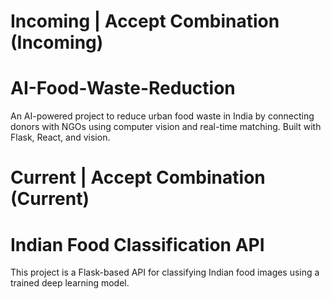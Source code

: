 # Incoming | Accept Combination (Incoming)
# AI-Food-Waste-Reduction
An AI-powered project to reduce urban food waste in India by connecting donors with NGOs using computer vision and real-time matching. Built with Flask, React, and vision.

# Current | Accept Combination (Current)
# Indian Food Classification API
This project is a Flask-based API for classifying Indian food images using a trained deep learning model.